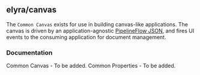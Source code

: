 <!--
{% comment %}
Copyright 2017-2023 Elyra Authors

Licensed under the Apache License, Version 2.0 (the "License");
you may not use this file except in compliance with the License.
You may obtain a copy of the License at

http://www.apache.org/licenses/LICENSE-2.0

Unless required by applicable law or agreed to in writing, software
distributed under the License is distributed on an "AS IS" BASIS,
WITHOUT WARRANTIES OR CONDITIONS OF ANY KIND, either express or implied.
See the License for the specific language governing permissions and
limitations under the License.
{% endcomment %}
-->

## elyra/canvas
The `Common Canvas` exists for use in building canvas-like applications. The canvas is driven by an application-agnostic [PipelineFlow JSON](https://github.com/elyra-ai/pipeline-schemas/tree/main/common-pipeline/pipeline-flow), and fires UI events to the consuming application for document management.

### Documentation

Common Canvas - To be added.
Common Properties - To be added.
